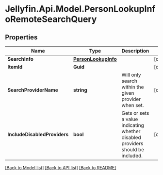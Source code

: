 
# Jellyfin.Api.Model.PersonLookupInfoRemoteSearchQuery

## Properties

Name | Type | Description | Notes
------------ | ------------- | ------------- | -------------
**SearchInfo** | [**PersonLookupInfo**](PersonLookupInfo.md) |  | [optional] 
**ItemId** | **Guid** |  | [optional] 
**SearchProviderName** | **string** | Will only search within the given provider when set. | [optional] 
**IncludeDisabledProviders** | **bool** | Gets or sets a value indicating whether disabled providers should be included. | [optional] 

[[Back to Model list]](../README.md#documentation-for-models)
[[Back to API list]](../README.md#documentation-for-api-endpoints)
[[Back to README]](../README.md)

